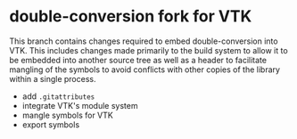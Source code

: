 # double-conversion fork for VTK

This branch contains changes required to embed double-conversion into VTK.
This includes changes made primarily to the build system to allow it to be
embedded into another source tree as well as a header to facilitate mangling
of the symbols to avoid conflicts with other copies of the library within a
single process.

  * add `.gitattributes`
  * integrate VTK's module system
  * mangle symbols for VTK
  * export symbols
